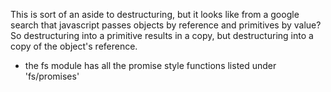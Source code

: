This is sort of an aside to destructuring, but it looks like from a google search that javascript passes objects by reference and primitives by value? So destructuring into a primitive results in a copy, but destructuring into a copy of the object's reference.

-   the fs module has all the promise style functions listed under 'fs/promises'
